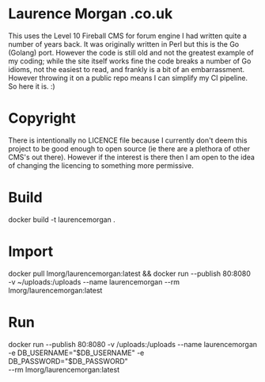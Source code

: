 # Laurence Morgan .co.uk

This uses the Level 10 Fireball CMS for forum engine I had written quite
a number of years back. It was originally written in Perl but this is
the Go (Golang) port. However the code is still old and not the greatest
example of my coding; while the site itself works fine the code breaks a
number of Go idioms, not the easiest to read, and frankly is a bit of an
embarrassment. However throwing it on a public repo means I can simplify
my CI pipeline. So here it is. :)

# Copyright

There is intentionally no LICENCE file because I currently don't deem
this project to be good enough to open source (ie there are a plethora
of other CMS's out there). However if the interest is there then I am
open to the idea of changing the licencing to something more permissive.

# Build

docker build -t laurencemorgan .

# Import

docker pull lmorg/laurencemorgan:latest && docker run --publish 80:8080 \
  -v ~/uploads:/uploads --name laurencemorgan --rm lmorg/laurencemorgan:latest

# Run

docker run --publish 80:8080 -v /uploads:/uploads --name laurencemorgan \
  -e DB_USERNAME="$DB_USERNAME" -e DB_PASSWORD="$DB_PASSWORD" \
  --rm lmorg/laurencemorgan:latest
